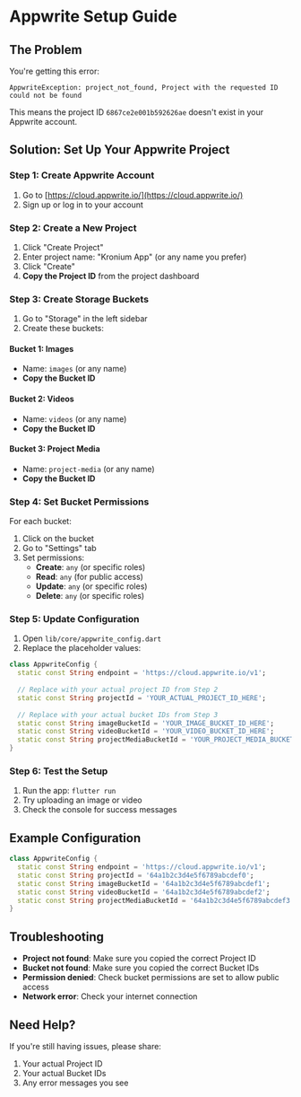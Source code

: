 # Appwrite Setup Guide

## The Problem
You're getting this error:
```
AppwriteException: project_not_found, Project with the requested ID could not be found
```

This means the project ID `6867ce2e001b592626ae` doesn't exist in your Appwrite account.

## Solution: Set Up Your Appwrite Project

### Step 1: Create Appwrite Account
1. Go to [https://cloud.appwrite.io/](https://cloud.appwrite.io/)
2. Sign up or log in to your account

### Step 2: Create a New Project
1. Click "Create Project"
2. Enter project name: "Kronium App" (or any name you prefer)
3. Click "Create"
4. **Copy the Project ID** from the project dashboard

### Step 3: Create Storage Buckets
1. Go to "Storage" in the left sidebar
2. Create these buckets:

#### Bucket 1: Images
- Name: `images` (or any name)
- **Copy the Bucket ID**

#### Bucket 2: Videos  
- Name: `videos` (or any name)
- **Copy the Bucket ID**

#### Bucket 3: Project Media
- Name: `project-media` (or any name)
- **Copy the Bucket ID**

### Step 4: Set Bucket Permissions
For each bucket:
1. Click on the bucket
2. Go to "Settings" tab
3. Set permissions:
   - **Create**: `any` (or specific roles)
   - **Read**: `any` (for public access)
   - **Update**: `any` (or specific roles)
   - **Delete**: `any` (or specific roles)

### Step 5: Update Configuration
1. Open `lib/core/appwrite_config.dart`
2. Replace the placeholder values:

```dart
class AppwriteConfig {
  static const String endpoint = 'https://cloud.appwrite.io/v1';
  
  // Replace with your actual project ID from Step 2
  static const String projectId = 'YOUR_ACTUAL_PROJECT_ID_HERE';
  
  // Replace with your actual bucket IDs from Step 3
  static const String imageBucketId = 'YOUR_IMAGE_BUCKET_ID_HERE';
  static const String videoBucketId = 'YOUR_VIDEO_BUCKET_ID_HERE';
  static const String projectMediaBucketId = 'YOUR_PROJECT_MEDIA_BUCKET_ID_HERE';
}
```

### Step 6: Test the Setup
1. Run the app: `flutter run`
2. Try uploading an image or video
3. Check the console for success messages

## Example Configuration
```dart
class AppwriteConfig {
  static const String endpoint = 'https://cloud.appwrite.io/v1';
  static const String projectId = '64a1b2c3d4e5f6789abcdef0';
  static const String imageBucketId = '64a1b2c3d4e5f6789abcdef1';
  static const String videoBucketId = '64a1b2c3d4e5f6789abcdef2';
  static const String projectMediaBucketId = '64a1b2c3d4e5f6789abcdef3';
}
```

## Troubleshooting
- **Project not found**: Make sure you copied the correct Project ID
- **Bucket not found**: Make sure you copied the correct Bucket IDs
- **Permission denied**: Check bucket permissions are set to allow public access
- **Network error**: Check your internet connection

## Need Help?
If you're still having issues, please share:
1. Your actual Project ID
2. Your actual Bucket IDs
3. Any error messages you see



